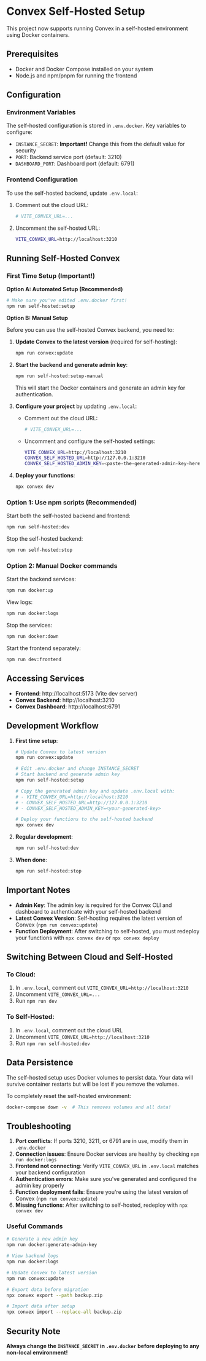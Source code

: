 # Convex Self-Hosted Setup

This project now supports running Convex in a self-hosted environment using Docker containers.

## Prerequisites

- Docker and Docker Compose installed on your system
- Node.js and npm/pnpm for running the frontend

## Configuration

### Environment Variables

The self-hosted configuration is stored in `.env.docker`. Key variables to configure:

- `INSTANCE_SECRET`: **Important!** Change this from the default value for security
- `PORT`: Backend service port (default: 3210)
- `DASHBOARD_PORT`: Dashboard port (default: 6791)

### Frontend Configuration

To use the self-hosted backend, update `.env.local`:

1. Comment out the cloud URL:

   ```bash
   # VITE_CONVEX_URL=...
   ```

2. Uncomment the self-hosted URL:
   ```bash
   VITE_CONVEX_URL=http://localhost:3210
   ```

## Running Self-Hosted Convex

### First Time Setup (Important!)

**Option A: Automated Setup (Recommended)**

```bash
# Make sure you've edited .env.docker first!
npm run self-hosted:setup
```

**Option B: Manual Setup**

Before you can use the self-hosted Convex backend, you need to:

1. **Update Convex to the latest version** (required for self-hosting):

   ```bash
   npm run convex:update
   ```

2. **Start the backend and generate admin key**:

   ```bash
   npm run self-hosted:setup-manual
   ```

   This will start the Docker containers and generate an admin key for authentication.

3. **Configure your project** by updating `.env.local`:

   - Comment out the cloud URL:
     ```bash
     # VITE_CONVEX_URL=...
     ```
   - Uncomment and configure the self-hosted settings:
     ```bash
     VITE_CONVEX_URL=http://localhost:3210
     CONVEX_SELF_HOSTED_URL=http://127.0.0.1:3210
     CONVEX_SELF_HOSTED_ADMIN_KEY=<paste-the-generated-admin-key-here>
     ```

4. **Deploy your functions**:
   ```bash
   npx convex dev
   ```

### Option 1: Use npm scripts (Recommended)

Start both the self-hosted backend and frontend:

```bash
npm run self-hosted:dev
```

Stop the self-hosted backend:

```bash
npm run self-hosted:stop
```

### Option 2: Manual Docker commands

Start the backend services:

```bash
npm run docker:up
```

View logs:

```bash
npm run docker:logs
```

Stop the services:

```bash
npm run docker:down
```

Start the frontend separately:

```bash
npm run dev:frontend
```

## Accessing Services

- **Frontend**: http://localhost:5173 (Vite dev server)
- **Convex Backend**: http://localhost:3210
- **Convex Dashboard**: http://localhost:6791

## Development Workflow

1. **First time setup**:

   ```bash
   # Update Convex to latest version
   npm run convex:update

   # Edit .env.docker and change INSTANCE_SECRET
   # Start backend and generate admin key
   npm run self-hosted:setup

   # Copy the generated admin key and update .env.local with:
   # - VITE_CONVEX_URL=http://localhost:3210
   # - CONVEX_SELF_HOSTED_URL=http://127.0.0.1:3210
   # - CONVEX_SELF_HOSTED_ADMIN_KEY=<your-generated-key>

   # Deploy your functions to the self-hosted backend
   npx convex dev
   ```

2. **Regular development**:

   ```bash
   npm run self-hosted:dev
   ```

3. **When done**:
   ```bash
   npm run self-hosted:stop
   ```

## Important Notes

- **Admin Key**: The admin key is required for the Convex CLI and dashboard to authenticate with your self-hosted backend
- **Latest Convex Version**: Self-hosting requires the latest version of Convex (`npm run convex:update`)
- **Function Deployment**: After switching to self-hosted, you must redeploy your functions with `npx convex dev` or `npx convex deploy`

## Switching Between Cloud and Self-Hosted

### To Cloud:

1. In `.env.local`, comment out `VITE_CONVEX_URL=http://localhost:3210`
2. Uncomment `VITE_CONVEX_URL=...`
3. Run `npm run dev`

### To Self-Hosted:

1. In `.env.local`, comment out the cloud URL
2. Uncomment `VITE_CONVEX_URL=http://localhost:3210`
3. Run `npm run self-hosted:dev`

## Data Persistence

The self-hosted setup uses Docker volumes to persist data. Your data will survive container restarts but will be lost if you remove the volumes.

To completely reset the self-hosted environment:

```bash
docker-compose down -v  # This removes volumes and all data!
```

## Troubleshooting

1. **Port conflicts**: If ports 3210, 3211, or 6791 are in use, modify them in `.env.docker`
2. **Connection issues**: Ensure Docker services are healthy by checking `npm run docker:logs`
3. **Frontend not connecting**: Verify `VITE_CONVEX_URL` in `.env.local` matches your backend configuration
4. **Authentication errors**: Make sure you've generated and configured the admin key properly
5. **Function deployment fails**: Ensure you're using the latest version of Convex (`npm run convex:update`)
6. **Missing functions**: After switching to self-hosted, redeploy with `npx convex dev`

### Useful Commands

```bash
# Generate a new admin key
npm run docker:generate-admin-key

# View backend logs
npm run docker:logs

# Update Convex to latest version
npm run convex:update

# Export data before migration
npx convex export --path backup.zip

# Import data after setup
npx convex import --replace-all backup.zip
```

## Security Note

**Always change the `INSTANCE_SECRET` in `.env.docker` before deploying to any non-local environment!**
